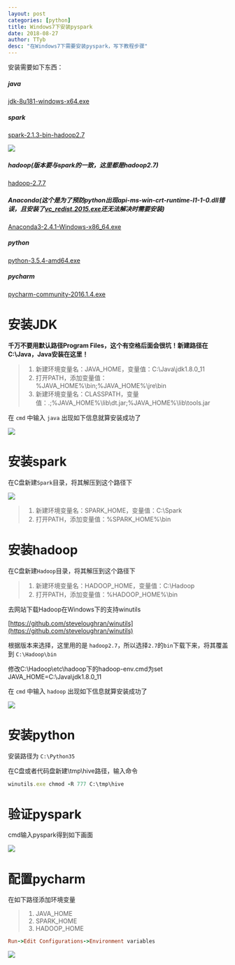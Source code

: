 ```yaml
---
layout: post
categories: [python]
title: Windows7下安装pyspark
date: 2018-08-27
author: TTyb
desc: "在Windows7下需要安装pyspark，写下教程步骤"
---
```


安装需要如下东西：

##### java

[jdk-8u181-windows-x64.exe](http://www.oracle.com/technetwork/java/javase/downloads/index.html)

##### spark

[spark-2.1.3-bin-hadoop2.7](http://spark.apache.org/downloads.html)

<p style="text-align:center"><img src="/static/postimage/python/pyspark/996148-20180827172721925-146345001.png" class="img-responsive" style="display: block; margin-right: auto; margin-left: auto;"></p>

##### hadoop(版本要与spark的一致，这里都是hadoop2.7)

[hadoop-2.7.7](https://mirrors.tuna.tsinghua.edu.cn/apache/hadoop/common/ )

##### Anaconda(这个是为了预防python出现api-ms-win-crt-runtime-l1-1-0.dll错误，且安装了[vc_redist.2015.exe](https://www.microsoft.com/zh-CN/download/details.aspx?id=48145)还无法解决时需要安装)

[Anaconda3-2.4.1-Windows-x86_64.exe](https://www.anaconda.com/download/)

##### python

[python-3.5.4-amd64.exe](https://www.python.org/downloads/release/python-354/)

##### pycharm

[pycharm-community-2016.1.4.exe]()

# 安装JDK

**千万不要用默认路径Program Files，这个有空格后面会很坑！新建路径在C:\Java，Java安装在这里！**

>1. 新建环境变量名：JAVA_HOME，变量值：C:\Java\jdk1.8.0_11
>2. 打开PATH，添加变量值：%JAVA_HOME%\bin;%JAVA_HOME%\jre\bin
>3. 新建环境变量名：CLASSPATH，变量值：.;%JAVA_HOME%\lib\dt.jar;%JAVA_HOME%\lib\tools.jar

在 `cmd` 中输入 `java` 出现如下信息就算安装成功了

<p style="text-align:center"><img src="/static/postimage/python/pyspark/996148-20180827174102585-1120519592.png" class="img-responsive" style="display: block; margin-right: auto; margin-left: auto;"></p>

# 安装spark

在C盘新建`Spark`目录，将其解压到这个路径下

<p style="text-align:center"><img src="/static/postimage/python/pyspark/996148-20180827174335102-1580663783.png" class="img-responsive" style="display: block; margin-right: auto; margin-left: auto;"></p>

>1. 新建环境变量名：SPARK_HOME，变量值：C:\Spark
>2. 打开PATH，添加变量值：%SPARK_HOME%\bin

# 安装hadoop

在C盘新建`Hadoop`目录，将其解压到这个路径下

>1. 新建环境变量名：HADOOP_HOME，变量值：C:\Hadoop
>2. 打开PATH，添加变量值：%HADOOP_HOME%\bin

去网站下载Hadoop在Windows下的支持winutils

[https://github.com/steveloughran/winutils](https://github.com/steveloughran/winutils)

根据版本来选择，这里用的是 `hadoop2.7`，所以选择`2.7`的`bin`下载下来，将其覆盖到 `C:\Hadoop\bin`

修改C:\Hadoop\etc\hadoop下的hadoop-env.cmd为set JAVA_HOME=C:\Java\jdk1.8.0_11

在 `cmd` 中输入 `hadoop` 出现如下信息就算安装成功了

<p style="text-align:center"><img src="/static/postimage/python/pyspark/996148-20180827175324797-2114740128.png" class="img-responsive" style="display: block; margin-right: auto; margin-left: auto;"></p>

# 安装python

安装路径为 `C:\Python35`

在C盘或者代码盘新建\tmp\hive路径，输入命令

~~~ruby
winutils.exe chmod -R 777 C:\tmp\hive
~~~

# 验证pyspark

cmd输入pyspark得到如下画面

<p style="text-align:center"><img src="/static/postimage/python/pyspark/996148-20180828094521822-1954353945.png" class="img-responsive" style="display: block; margin-right: auto; margin-left: auto;"></p>

# 配置pycharm

在如下路径添加环境变量

>1. JAVA_HOME
>2. SPARK_HOME
>3. HADOOP_HOME

~~~ruby
Run->Edit Configurations->Environment variables
~~~

<p style="text-align:center"><img src="/static/postimage/python/pyspark/996148-20180828094945469-1030294840.png" class="img-responsive" style="display: block; margin-right: auto; margin-left: auto;"></p>